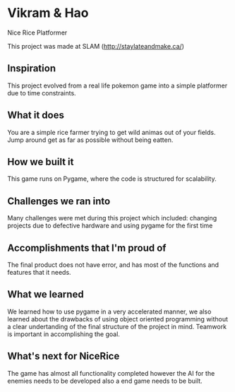 # Vikram & Hao
Nice Rice Platformer

This project was made at SLAM (http://staylateandmake.ca/)

## Inspiration
This project evolved from a real life pokemon game into a simple platformer due to time constraints.

## What it does
You are a simple rice farmer trying to get wild animas out of your fields. Jump around get as far as possible without being eatten.

## How we built it
This game runs on Pygame, where the code is structured for scalability.

## Challenges we ran into
Many challenges were met during this project which included: changing projects due to defective hardware and using pygame for the first time

## Accomplishments that I'm proud of
The final product does not have error, and has most of the functions and features that it needs. 

## What we learned
We learned how to use pygame in a very accelerated manner, we also learned about the drawbacks of using object oriented programming without a clear undertanding of the final structure of the project in mind. Teamwork is important in accomplishing the goal. 

## What's next for NiceRice
The game has almost all functionality completed however the AI for the enemies needs to be developed also a end game needs to be built.
